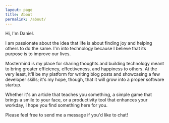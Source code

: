 ```yaml
---
layout: page
title: About
permalink: /about/
---
```


Hi, I'm Daniel. 

I am passionate about the idea that life is about finding joy and helping others to do the same. I'm into technology because I believe that its purpose is to improve our lives.

Mostermind is my place for sharing thoughts and building technology meant to bring greater efficiency, effectiveness, and happiness to others. At the very least, it'll be my platform for writing blog posts and showcasing a few developer skills; it's my hope, though, that it will grow into a proper software startup.

Whether it's an article that teaches you something, a simple game that brings a smile to your face, or a productivity tool that enhances your workday, I hope you find something here for you.

Please feel free to send me a message if you'd like to chat!